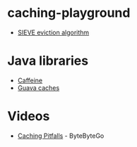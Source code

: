 # caching-playground

- [SIEVE eviction algorithm](http://cachemon.github.io/SIEVE-website/)

# Java libraries
- [Caffeine](https://github.com/ben-manes/caffeine)
- [Guava caches](https://github.com/google/guava/wiki/CachesExplained)


# Videos
- [Caching Pitfalls](https://www.youtube.com/watch?v=wh98s0XhMmQ) - ByteByteGo

